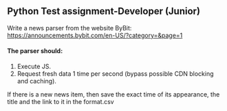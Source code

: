 ## Python Test assignment-Developer (Junior)   

Write a news parser from the website ByBit:   
https://announcements.bybit.com/en-US/?category=&page=1   

#### The parser should:   
1. Execute JS.   
2. Request fresh data 1 time per second (bypass possible CDN blocking and caching).   

If there is a new news item, then save the exact time of its appearance, the title and the link to it in the format.csv
